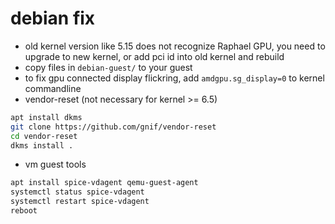 # debian fix

* old kernel version like 5.15 does not recognize Raphael GPU, you need to upgrade to new kernel, or add pci id into old kernel and rebuild
* copy files in `debian-guest/` to your guest
* to fix gpu connected display flickring, add `amdgpu.sg_display=0` to kernel commandline
* vendor-reset (not necessary for kernel >= 6.5)

```sh
apt install dkms
git clone https://github.com/gnif/vendor-reset
cd vendor-reset
dkms install .
```

* vm guest tools

```sh
apt install spice-vdagent qemu-guest-agent
systemctl status spice-vdagent
systemctl restart spice-vdagent
reboot
```
